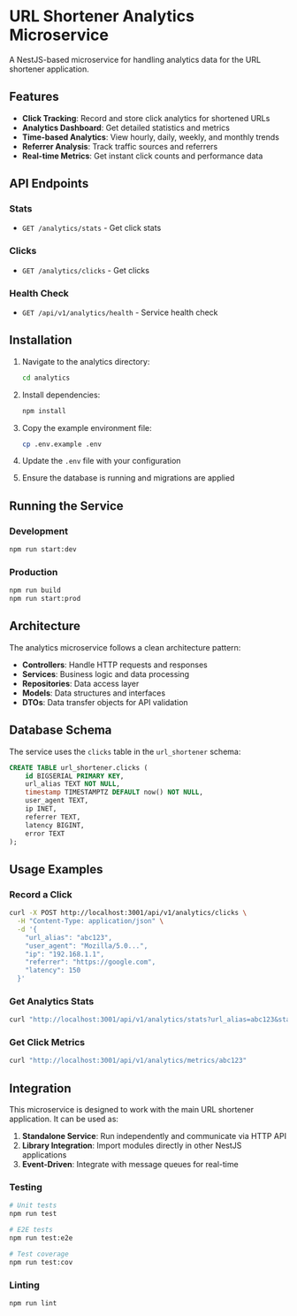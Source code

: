 # URL Shortener Analytics Microservice

A NestJS-based microservice for handling analytics data for the URL shortener application.

## Features

- **Click Tracking**: Record and store click analytics for shortened URLs
- **Analytics Dashboard**: Get detailed statistics and metrics
- **Time-based Analytics**: View hourly, daily, weekly, and monthly trends
- **Referrer Analysis**: Track traffic sources and referrers
- **Real-time Metrics**: Get instant click counts and performance data

## API Endpoints

### Stats
- `GET /analytics/stats` - Get click stats

### Clicks
- `GET /analytics/clicks` - Get clicks


### Health Check
- `GET /api/v1/analytics/health` - Service health check

## Installation

1. Navigate to the analytics directory:
   ```bash
   cd analytics
   ```

2. Install dependencies:
   ```bash
   npm install
   ```

3. Copy the example environment file:
   ```bash
   cp .env.example .env
   ```

4. Update the `.env` file with your configuration

5. Ensure the database is running and migrations are applied

## Running the Service

### Development
```bash
npm run start:dev
```

### Production
```bash
npm run build
npm run start:prod
```

## Architecture

The analytics microservice follows a clean architecture pattern:

- **Controllers**: Handle HTTP requests and responses
- **Services**: Business logic and data processing
- **Repositories**: Data access layer
- **Models**: Data structures and interfaces
- **DTOs**: Data transfer objects for API validation

## Database Schema

The service uses the `clicks` table in the `url_shortener` schema:

```sql
CREATE TABLE url_shortener.clicks (
    id BIGSERIAL PRIMARY KEY,
    url_alias TEXT NOT NULL,
    timestamp TIMESTAMPTZ DEFAULT now() NOT NULL,
    user_agent TEXT,
    ip INET,
    referrer TEXT,
    latency BIGINT,
    error TEXT
);
```

## Usage Examples

### Record a Click
```bash
curl -X POST http://localhost:3001/api/v1/analytics/clicks \
  -H "Content-Type: application/json" \
  -d '{
    "url_alias": "abc123",
    "user_agent": "Mozilla/5.0...",
    "ip": "192.168.1.1",
    "referrer": "https://google.com",
    "latency": 150
  }'
```

### Get Analytics Stats
```bash
curl "http://localhost:3001/api/v1/analytics/stats?url_alias=abc123&start_date=2024-01-01"
```

### Get Click Metrics
```bash
curl "http://localhost:3001/api/v1/analytics/metrics/abc123"
```

## Integration

This microservice is designed to work with the main URL shortener application. It can be used as:

1. **Standalone Service**: Run independently and communicate via HTTP API
2. **Library Integration**: Import modules directly in other NestJS applications
3. **Event-Driven**: Integrate with message queues for real-time

### Testing
```bash
# Unit tests
npm run test

# E2E tests
npm run test:e2e

# Test coverage
npm run test:cov
```

### Linting
```bash
npm run lint
``` 
